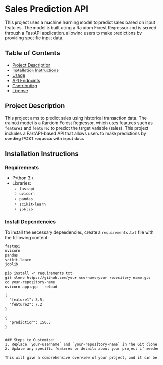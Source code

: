# Sales Prediction API

This project uses a machine learning model to predict sales based on input features. The model is built using a Random Forest Regressor and is served through a FastAPI application, allowing users to make predictions by providing specific input data.

## Table of Contents

- [Project Description](#project-description)
- [Installation Instructions](#installation-instructions)
- [Usage](#usage)
- [API Endpoints](#api-endpoints)
- [Contributing](#contributing)
- [License](#license)

## Project Description

This project aims to predict sales using historical transaction data. The trained model is a Random Forest Regressor, which uses features such as `feature1` and `feature2` to predict the target variable (sales). This project includes a FastAPI-based API that allows users to make predictions by sending POST requests with input data.

## Installation Instructions

### Requirements

- Python 3.x
- Libraries:
  - `fastapi`
  - `uvicorn`
  - `pandas`
  - `scikit-learn`
  - `joblib`

### Install Dependencies

To install the necessary dependencies, create a `requirements.txt` file with the following content:

```txt
fastapi
uvicorn
pandas
scikit-learn
joblib

pip install -r requirements.txt
git clone https://github.com/your-username/your-repository-name.git
cd your-repository-name
uvicorn app:app --reload

{
  "feature1": 3.5,
  "feature2": 7.2
}

{
  "prediction": 150.5
}


### Steps to Customize:
1. Replace `your-username` and `your-repository-name` in the Git clone URL with your actual GitHub username and repository name.
2. Update any specific features or details about your project if needed.

This will give a comprehensive overview of your project, and it can be viewed directly on GitHub once pushed. Let me know if you need further modifications!





